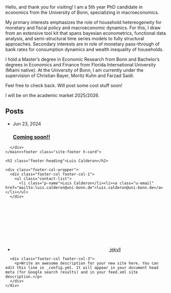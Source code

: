 <!-- <!DOCTYPE html> -->
<html lang="en"><head>
  <meta charset="utf-8">
  <meta http-equiv="X-UA-Compatible" content="IE=edge">
  <meta name="viewport" content="width=device-width, initial-scale=1"><!-- Begin Jekyll SEO tag v2.8.0 -->
<title>Luis Calderon | Write an awesome description for your new site here. You can edit this line in _config.yml. It will appear in your document head meta (for Google search results) and in your feed.xml site description.</title>
<meta name="generator" content="Jekyll v3.9.5" />
<meta property="og:title" content="Luis Calderon" />
<meta property="og:locale" content="en_US" />
<meta name="description" content="Write an awesome description for your new site here. You can edit this line in _config.yml. It will appear in your document head meta (for Google search results) and in your feed.xml site description." />
<meta property="og:description" content="Write an awesome description for your new site here. You can edit this line in _config.yml. It will appear in your document head meta (for Google search results) and in your feed.xml site description." />
<link rel="canonical" href="http://localhost:4000/" />
<meta property="og:url" content="http://localhost:4000/" />
<meta property="og:site_name" content="Luis Calderon" />
<meta property="og:type" content="website" />
<meta name="twitter:card" content="summary" />
<meta property="twitter:title" content="Luis Calderon" />
<script type="application/ld+json">
{"@context":"https://schema.org","@type":"WebSite","description":"Write an awesome description for your new site here. You can edit this line in _config.yml. It will appear in your document head meta (for Google search results) and in your feed.xml site description.","headline":"Luis Calderon","name":"Luis Calderon","url":"http://localhost:4000/"}</script>
<!-- End Jekyll SEO tag -->
<link rel="stylesheet" href="/assets/main.css"><link type="application/atom+xml" rel="alternate" href="http://localhost:4000/feed.xml" title="Luis Calderon" /></head>
<body><header class="site-header" role="banner">

  <!-- <div class="wrapper"><a class="site-title" rel="author" href="/">Luis Calderon</a><nav class="site-nav">
        <input type="checkbox" id="nav-trigger" class="nav-trigger" />
        <label for="nav-trigger">
          <span class="menu-icon">
            <svg viewBox="0 0 18 15" width="18px" height="15px">
              <path d="M18,1.484c0,0.82-0.665,1.484-1.484,1.484H1.484C0.665,2.969,0,2.304,0,1.484l0,0C0,0.665,0.665,0,1.484,0 h15.032C17.335,0,18,0.665,18,1.484L18,1.484z M18,7.516C18,8.335,17.335,9,16.516,9H1.484C0.665,9,0,8.335,0,7.516l0,0 c0-0.82,0.665-1.484,1.484-1.484h15.032C17.335,6.031,18,6.696,18,7.516L18,7.516z M18,13.516C18,14.335,17.335,15,16.516,15H1.484 C0.665,15,0,14.335,0,13.516l0,0c0-0.82,0.665-1.483,1.484-1.483h15.032C17.335,12.031,18,12.695,18,13.516L18,13.516z"/>
            </svg>
          </span>
        </label>

        <div class="trigger"><a class="page-link" href="/projects/">projects</a><a class="page-link" href="/about/">About</a></div>
      </nav></div> -->
</header>
<main class="page-content" aria-label="Content">
      <!-- <div class="wrapper">
        <div class="home"><p><span style="color: green; font-weight: bold;">Inequality. Functional Data. Semi-structural Time Series. Bayesian and Non-parametric Statistics.</span></p> -->

<p>Hello, and thank you for visiting! I am a 5th year PhD candidate in economics from the University of Bonn, specializing in macroeconomics.</p> 
<p>My primary interests emphasizes the role of household hetereogeneity for monetary and fiscal policy and macroeconomic dynamics. For this, I draw from an extensive tool kit that spans bayesian econometrics, functional data analysis, and semi-structural time series models to fully structural approaches.
  Secondary interests are in role of monetary pass-through of bank rates for consumption dynamics and wealth inequality of households. </p>

  <p>I hold a Master’s degree in Economic Research from Bonn and Bachelor’s degrees in Economics and Finance from Florida International University (Miami native). At the University of Bonn, I am currently under the supervision of Christian Bayer, Moritz Kuhn and Farzad Saidi.</p>

<p>Feel free to check back. Will post some cool stuff soon!</p>

<p>I will be on the academic market 2025/2026.</p>
<h2 class="post-list-heading">Posts</h2>
    <ul class="post-list"><li><span class="post-meta">Jun 23, 2024</span>
        <h3>
          <a class="post-link" href="/learning/2024/06/23/welcome-to-jekyll.html">
            Coming soon!!
          </a>
        </h3></li></ul>


      </div>
    </main><footer class="site-footer h-card">
  <data class="u-url" href="/"></data>

  <div class="wrapper">

    <h2 class="footer-heading">Luis Calderon</h2>

    <div class="footer-col-wrapper">
      <div class="footer-col footer-col-1">
        <ul class="contact-list">
          <li class="p-name">Luis Calderon</li><li><a class="u-email" href="mailto:luis.calderon@uni-bonn.de">luis.calderon@uni-bonn.de</a></li></ul>
      </div>

<div class="footer-col footer-col-2">
  <ul class="social-media-list">
    <li>
      <a href="https://github.com/LuisCald">
        <svg class="svg-icon">
          <use xlink:href="/assets/minima-social-icons.svg#github"></use>
        </svg>
        <span class="username">jekyll</span>
      </a>
    </li>
  </ul>
</div>
</div>

      <div class="footer-col footer-col-3">
        <p>Write an awesome description for your new site here. You can edit this line in _config.yml. It will appear in your document head meta (for Google search results) and in your feed.xml site description.</p>
      </div>
    </div>

  </div>

</footer>
</body>

</html>

